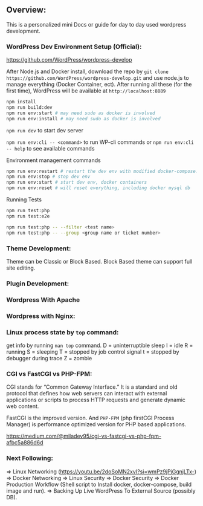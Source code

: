 ## Overview:
This is a personalized mini Docs or guide for day to day used wordpress development.
### WordPress Dev Environment Setup (Official):
https://github.com/WordPress/wordpress-develop

After Node.js and Docker install, download the repo by `git clone https://github.com/WordPress/wordpress-develop.git` and use node.js to manage everything (Docker Container, ect). After running all these (for the first time), WordPress will be available at `http://localhost:8889`
```sh
npm install
npm run build:dev
npm run env:start # may need sudo as docker is involved
npm run env:install # may need sudo as docker is involved
```

`npm run dev` to start dev server

`npm run env:cli -- <command>` to run WP-cli commands or `npm run env:cli -- help` to see available commands


Environment management commands
```sh
npm run env:restart # restart the dev env with modified docker-compose.yml
npm run env:stop # stop dev env
npm run env:start # start dev env, docker containers
npm run env:reset # will reset everything, including docker mysql db
```

Running Tests
```sh
npm run test:php
npm run test:e2e

npm run test:php -- --filter <test name>
npm run test:php -- --group <group name or ticket number>
```

### Theme Development:
Theme can be Classic or Block Based. Block Based theme can support full site editing. 

### Plugin Development:

### Wordpress With Apache

### Wordpress with Nginx:

### Linux process state by `top` command:
get info by running `man top` command.
D = uninterruptible sleep
I = idle
R = running
S = sleeping
T = stopped by job control signal
t = stopped by debugger during trace
Z = zombie

### CGI vs FastCGI vs PHP-FPM:
CGI stands for “Common Gateway Interface.” It is a standard and old protocol that defines how web servers can interact with external applications or scripts to process HTTP requests and generate dynamic web content. 

FastCGI is the improved version. And `PHP-FPM` (php firstCGI Process Manager) is performance optimized version for PHP based applications.


https://medium.com/@miladev95/cgi-vs-fastcgi-vs-php-fpm-afbc5a886d6d

### Next Following:
=> Linux Networking (https://youtu.be/2doSoMN2xvI?si=wmPz9jPjGgnjLTx-)
=> Docker Networking
=> Linux Security
=> Docker Security
=> Docker Production Workflow (Shell script to Install docker, docker-compose, build image and run).
=> Backing Up Live WordPress To External Source (possibly DB).
